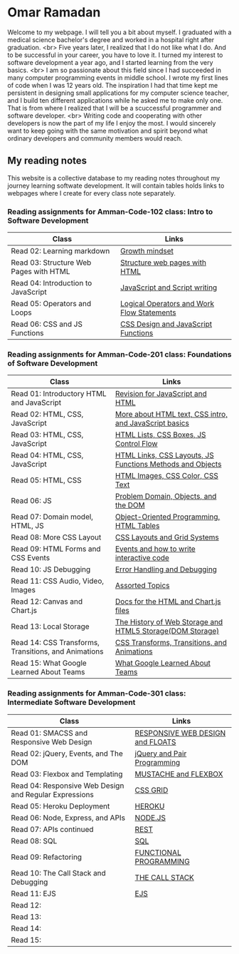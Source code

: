 # Omar Ramadan  

Welcome to my webpage. I will tell you a bit about myself. I graduated with a medical science bachelor's degree and worked in a hospital right after graduation.
\<br> Five years later, I realized that I do not like what I do. And to be successful in your career, you have to love it. I turned my interest to software development a year ago, and I started learning from the very basics.
\<br>
I am so passionate about this field since I had succeeded in many computer programming events in middle school. I wrote my first lines of code when I was 12 years old. The inspiration I had that time kept me persistent in designing small applications for my computer science teacher, and I build ten different applications while he asked me to make only one. That is from where I realized that I will be a scuccessful programmer and software developer. \<br>
Writing code and cooperating with other developers is now the part of my life I enjoy the most. I would sincerely want to keep going with the same motivation and spirit beyond what ordinary developers and community members would reach.

## My reading notes

This website is a collective database to my reading notes throughout my journey learning softwate development. It will contain tables holds links to webpages where I create for every class note separately.

### Reading assignments for Amman-Code-102 class: Intro to Software Development

| Class                               | Links                                                                  |
| -------------------------------------- | ---------------------------------------------------------------------- |
| Read 02: Learning markdown             | [Growth mindset](Amman-Code-102/read02.md)                             |
| Read 03: Structure Web Pages with HTML | [Structure web pages with HTML](Amman-Code-102/read03.md)              |
| Read 04: Introduction to JavaScript    | [JavaScript and Script writing](Amman-Code-102/read04.md)              |
| Read 05: Operators and Loops           | [Logical Operators and Work Flow Statements](Amman-Code-102/read05.md) |
| Read 06: CSS and JS Functions          | [CSS Design and JavaScript Functions](Amman-Code-102/read06.md)        |

### Reading assignments for Amman-Code-201 class: Foundations of Software Development

| Class                                              | Links                                                                                 |
| ---------------------------------------------------- | ------------------------------------------------------------------------------------- |
| Read 01: Introductory HTML and JavaScript            | [Revision for JavaScript and HTML](Amman-Code-201/read01.md)                          |
| Read 02: HTML, CSS, JavaScript                       | [More about HTML text, CSS intro, and JavaScript basics](Amman-Code-201/read02.md)    |
| Read 03: HTML, CSS, JavaScript                       | [HTML Lists, CSS Boxes, JS Control Flow](Amman-Code-201/read03.md)                    |
| Read 04: HTML, CSS, JavaScript                       | [HTML Links, CSS Layouts, JS Functions Methods and Objects](Amman-Code-201/read04.md) |
| Read 05: HTML, CSS                                   | [HTML Images, CSS Color, CSS Text](Amman-Code-201/read05.md)                          |
| Read 06: JS                                          | [Problem Domain, Objects, and the DOM](Amman-Code-201/read06.md)                      |
| Read 07: Domain model, HTML, JS                      | [Object-Oriented Programming, HTML Tables](Amman-Code-201/read07.md)                  |
| Read 08: More CSS Layout                             | [CSS Layouts and Grid Systems](Amman-Code-201/read08.md)                              |
| Read 09: HTML Forms and CSS Events                   | [Events and how to write interactive code](Amman-Code-201/read09.md)                  |
| Read 10: JS Debugging                                | [Error Handling and Debugging](Amman-Code-201/read10.md)                              |
| Read 11: CSS Audio, Video, Images                    | [Assorted Topics](Amman-Code-201/read11.md)                                          |
| Read 12: Canvas and Chart.js                         | [Docs for the HTML and Chart.js files](Amman-Code-201/read12.md)                      |
| Read 13: Local Storage                               | [The History of Web Storage and HTML5 Storage(DOM Storage)](Amman-Code-201/read13.md) |
| Read 14: CSS Transforms, Transitions, and Animations | [CSS Transforms, Transitions, and Animations](Amman-Code-201/read14.md)               |
| Read 15: What Google Learned About Teams             | [What Google Learned About Teams](Amman-Code-201/read15.md)                           |

### Reading assignments for Amman-Code-301 class: Intermediate Software Development

| Class   | Links   |
| ------- | ------- |
| Read 01: SMACSS and Responsive Web Design | [RESPONSIVE WEB DESIGN and FLOATS](Amman-Code-301/read01.md) |
| Read 02: jQuery, Events, and The DOM | [jQuery and Pair Programming](Amman-Code-301/read02.md) |
| Read 03: Flexbox and Templating | [MUSTACHE and FLEXBOX](Amman-Code-301/read03.md) |
| Read 04: Responsive Web Design and Regular Expressions | [CSS GRID](Amman-Code-301/read04.md) |
| Read 05: Heroku Deployment | [HEROKU](Amman-Code-301/read05.md) |
| Read 06: Node, Express, and APIs | [NODE.JS](Amman-Code-301/read06.md) |
| Read 07: APIs continued | [REST](Amman-Code-301/read07.md) |
| Read 08: SQL | [SQL](Amman-Code-301/read08.md) |
| Read 09: Refactoring | [FUNCTIONAL PROGRAMMING](Amman-Code-301/read09.md) |
| Read 10: The Call Stack and Debugging | [THE CALL STACK](Amman-Code-301/read10.md) |
| Read 11:  EJS | [EJS](Amman-Code-301/read11.md) |
| Read 12:  | [](Amman-Code-301/read12.md) |
| Read 13:  | [](Amman-Code-301/read13.md) |
| Read 14:  | [](Amman-Code-301/read14.md) |
| Read 15:  | [](Amman-Code-301/read15.md) |
